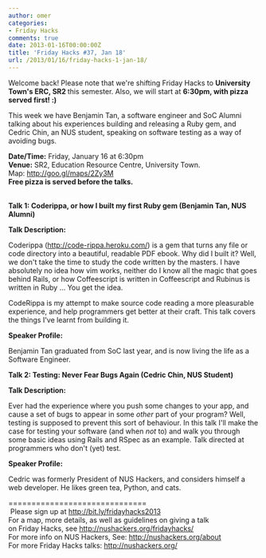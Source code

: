 ```yaml
---
author: omer
categories:
- Friday Hacks
comments: true
date: 2013-01-16T00:00:00Z
title: 'Friday Hacks #37, Jan 18'
url: /2013/01/16/friday-hacks-1-jan-18/
---
```


<p>Welcome back! Please note that we're shifting Friday Hacks to <b>University Town's ERC, SR2 </b>this semester. Also, we will start at <b>6:30pm, with pizza served first! :)</b></div><br>
<div></p>
<p>This week we have Benjamin Tan, a software engineer and SoC Alumni talking about his experiences building and releasing a Ruby gem, and Cedric Chin, an NUS student, speaking on software testing as a way of avoiding bugs.</p>
<div>
<div>
<div><b>Date/Time:</b> Friday, January 16 at 6:30pm</div>
<div><b>Venue:</b> SR2, Education Resource Centre, University Town. Map: <a href="http://goo.gl/maps/2Zy3M" target="_blank">http://goo.gl/maps/2Zy3M</a></div>
</div>
<div><b>Free pizza is served before the talks.</b></div><br>
</div>
<div></div>
<p><b>Talk 1: Coderippa, or how I built my first Ruby gem (Benjamin Tan, NUS Alumni)</b></p>
<div></div>
<div><b>Talk Description:</b></div>
<p>Coderippa (<a href="http://code-rippa.heroku.com/" target="_blank">http://code-rippa.heroku.com/</a><wbr />) is a gem that turns any file or code directory into a beautiful, readable PDF ebook. Why did I built it? Well, we don't take the time to study the code written by the masters. I have absolutely no idea how vim works, neither do I know all the magic that goes behind Rails, or how Coffeescript is written in Coffeescript and Rubinus is written in Ruby ... You get the idea.</p>
<p>CodeRippa is my attempt to make source code reading a more pleasurable experience, and help programmers get better at their craft. This talk covers the things I've learnt from building it.</p>
<div></div>
<div><b>Speaker Profile: </b></div>
<p>Benjamin Tan graduated from SoC last year, and is now living the life as a Software Engineer.</p>
<p><b>Talk 2: </b><b>Testing: Never Fear Bugs Again (Cedric Chin, NUS Student)</b></p>
<div><b>Talk Description: </b></div>
<p>Ever had the experience where you push some changes to your app, and cause a set of bugs to appear in some <i>other</i> part of your program? Well, testing is supposed to prevent this sort of behaviour. In this talk I'll make the case for testing your software (and when <i>not</i> to) and walk you through some basic ideas using Rails and RSpec as an example. Talk directed at programmers who don't (yet) test.</p>
<div><b>Speaker Profile:</b></div>
<p>Cedric was formerly President of NUS Hackers, and considers himself a web developer. He likes green tea, Python, and cats.</p>
<div>==============================</div>
<div> Please sign up at <a href="http://bit.ly/fridayhacks2013" target="_blank">http://bit.ly/<wbr />fridayhacks2013</a></div>
<div></div>
<div>
<div>
<div dir="ltr">
<div>
<div>For a map, more details, as well as guidelines on giving a talk on Friday Hacks, see <a href="/fridayhacks/" target="_blank">http://nushackers.org/<wbr />fridayhacks/</a></div>
<div>For more info on NUS Hackers, See: <a href="/about" target="_blank">http://nushackers.org/<wbr />about</a></div>
<div>For more Friday Hacks talks: <a href="/" target="_blank">http:<wbr />//nushackers.org/</a></div>
&nbsp;

</div>
</div>
<div></div>
</div>
</div>
<div></div>
&nbsp;
